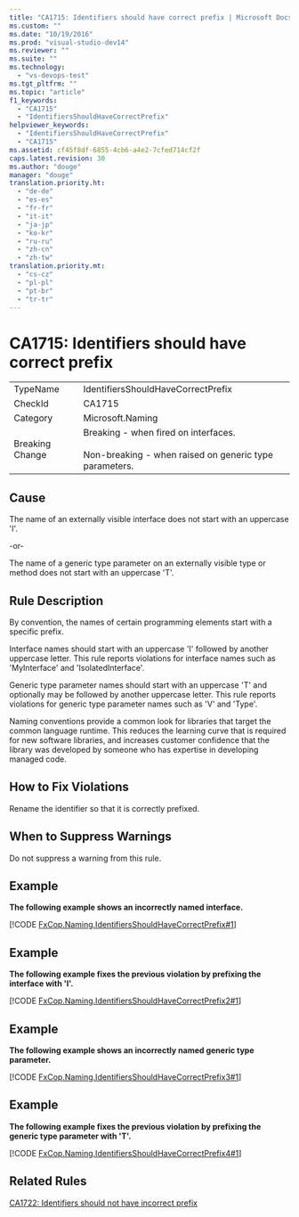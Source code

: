 ```yaml
---
title: "CA1715: Identifiers should have correct prefix | Microsoft Docs"
ms.custom: ""
ms.date: "10/19/2016"
ms.prod: "visual-studio-dev14"
ms.reviewer: ""
ms.suite: ""
ms.technology: 
  - "vs-devops-test"
ms.tgt_pltfrm: ""
ms.topic: "article"
f1_keywords: 
  - "CA1715"
  - "IdentifiersShouldHaveCorrectPrefix"
helpviewer_keywords: 
  - "IdentifiersShouldHaveCorrectPrefix"
  - "CA1715"
ms.assetid: cf45f8df-6855-4cb6-a4e2-7cfed714cf2f
caps.latest.revision: 30
ms.author: "douge"
manager: "douge"
translation.priority.ht: 
  - "de-de"
  - "es-es"
  - "fr-fr"
  - "it-it"
  - "ja-jp"
  - "ko-kr"
  - "ru-ru"
  - "zh-cn"
  - "zh-tw"
translation.priority.mt: 
  - "cs-cz"
  - "pl-pl"
  - "pt-br"
  - "tr-tr"
---
```

# CA1715: Identifiers should have correct prefix
|||  
|-|-|  
|TypeName|IdentifiersShouldHaveCorrectPrefix|  
|CheckId|CA1715|  
|Category|Microsoft.Naming|  
|Breaking Change|Breaking - when fired on interfaces.<br /><br /> Non-breaking - when raised on generic type parameters.|  
  
## Cause  
 The name of an externally visible interface does not start with an uppercase 'I'.  
  
 -or-  
  
 The name of a generic type parameter on an externally visible type or method does not start with an uppercase 'T'.  
  
## Rule Description  
 By convention, the names of certain programming elements start with a specific prefix.  
  
 Interface names should start with an uppercase 'I' followed by another uppercase letter. This rule reports violations for interface names such as 'MyInterface' and 'IsolatedInterface'.  
  
 Generic type parameter names should start with an uppercase 'T' and optionally may be followed by another uppercase letter. This rule reports violations for generic type parameter names such as 'V' and 'Type'.  
  
 Naming conventions provide a common look for libraries that target the common language runtime. This reduces the learning curve that is required for new software libraries, and increases customer confidence that the library was developed by someone who has expertise in developing managed code.  
  
## How to Fix Violations  
 Rename the identifier so that it is correctly prefixed.  
  
## When to Suppress Warnings  
 Do not suppress a warning from this rule.  
  
## Example  
 **The following example shows an incorrectly named interface.**  
  
 [!CODE [FxCop.Naming.IdentifiersShouldHaveCorrectPrefix#1](../CodeSnippet/VS_Snippets_CodeAnalysis/FxCop.Naming.IdentifiersShouldHaveCorrectPrefix#1)]  
  
## Example  
 **The following example fixes the previous violation by prefixing the interface with 'I'.**  
  
 [!CODE [FxCop.Naming.IdentifiersShouldHaveCorrectPrefix2#1](../CodeSnippet/VS_Snippets_CodeAnalysis/FxCop.Naming.IdentifiersShouldHaveCorrectPrefix2#1)]  
  
## Example  
 **The following example shows an incorrectly named generic type parameter.**  
  
 [!CODE [FxCop.Naming.IdentifiersShouldHaveCorrectPrefix3#1](../CodeSnippet/VS_Snippets_CodeAnalysis/FxCop.Naming.IdentifiersShouldHaveCorrectPrefix3#1)]  
  
## Example  
 **The following example fixes the previous violation by prefixing the generic type parameter with 'T'.**  
  
 [!CODE [FxCop.Naming.IdentifiersShouldHaveCorrectPrefix4#1](../CodeSnippet/VS_Snippets_CodeAnalysis/FxCop.Naming.IdentifiersShouldHaveCorrectPrefix4#1)]  
  
## Related Rules  
 [CA1722: Identifiers should not have incorrect prefix](../code-quality/ca1722--identifiers-should-not-have-incorrect-prefix.md)